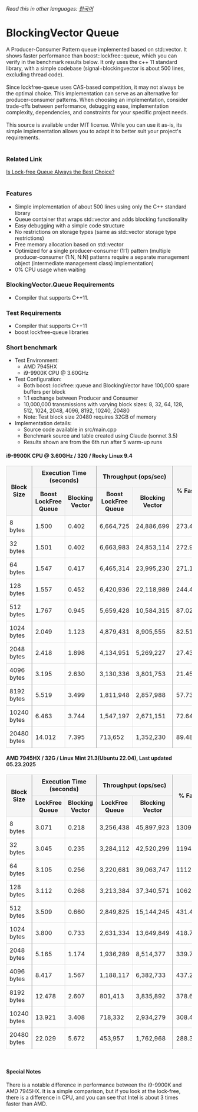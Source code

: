 *Read this in other languages: [한국어](README.ko.md)*

# BlockingVector Queue
A Producer-Consumer Pattern queue implemented based on std::vector. It shows faster performance than boost::lockfree::queue, which you can verify in the benchmark results below. It only uses the c++ 11 standard library, with a simple codebase (signal+blockingvector is about 500 lines, excluding thread code).
<br><br>
Since lockfree-queue uses CAS-based competition, it may not always be the optimal choice. This implementation can serve as an alternative for producer-consumer patterns. When choosing an implementation, consider trade-offs between performance, debugging ease, implementation complexity, dependencies, and constraints for your specific project needs.
<br><br>
This source is available under MIT license. While you can use it as-is, its simple implementation allows you to adapt it to better suit your project's requirements.
<br><br>

### Related Link
<a href="https://cplusplus.tistory.com/entry/C-Lockfree-Queue%EA%B0%80-%ED%95%AD%EC%83%81-%EC%A2%8B%EC%9D%80-%EC%84%A0%ED%83%9D%EC%9D%BC%EA%B9%8C" target="_blank">Is Lock-free Queue Always the Best Choice?</a>
<br><br>

### Features
- Simple implementation of about 500 lines using only the C++ standard library
- Queue container that wraps std::vector and adds blocking functionality
- Easy debugging with a simple code structure
- No restrictions on storage types (same as std::vector storage type restrictions)
- Free memory allocation based on std::vector
- Optimized for a single producer-consumer (1:1) pattern (multiple producer-consumer (1:N, N:N) patterns require a separate management object (intermediate management class) implementation)
- 0% CPU usage when waiting

### BlockingVector.Queue Requirements
- Compiler that supports C++11.

### Test Requirements
- Compiler that supports C++11
- boost lockfree-queue libraries

### Short benchmark
* Test Environment:
  - AMD 7945HX
  - i9-9900K CPU @ 3.60GHz
* Test Configuration:
  - Both boost::lockfree::queue and BlockingVector have 100,000 spare buffers per block
  - 1:1 exchange between Producer and Consumer
  - 10,000,000 transmissions with varying block sizes: 8, 32, 64, 128, 512, 1024, 2048, 4096, 8192, 10240, 20480
  - Note: Test block size 20480 requires 32GB of memory
* Implementation details:
  - Source code available in src/main.cpp
  - Benchmark source and table created using Claude (sonnet 3.5)
  - Results shown are from the 6th run after 5 warm-up runs

#### i9-9900K CPU @ 3.60GHz / 32G / Rocky Linux 9.4
<table style="width: 100%; border-collapse: collapse;">
    <thead>
        <tr>
            <th rowspan="2" style="border: 1px solid #ddd; border-right: 2px solid #bbb; padding: 8px; background-color: #f5f5f5;">Block Size</th>
            <th colspan="2" style="border: 1px solid #ddd; border-right: 2px solid #bbb; padding: 8px; background-color: #f5f5f5;">Execution Time (seconds)</th>
            <th colspan="2" style="border: 1px solid #ddd; border-right: 2px solid #bbb; padding: 8px; background-color: #f5f5f5;">Throughput (ops/sec)</th>
            <th rowspan="2" style="border: 1px solid #ddd; padding: 8px; background-color: #f5f5f5;">% Faster</th>
        </tr>
        <tr>
            <th style="border: 1px solid #ddd; padding: 8px; background-color: #f5f5f5;">Boost<br>LockFree Queue</th>
            <th style="border: 1px solid #ddd; border-right: 2px solid #bbb; padding: 8px; background-color: #f5f5f5;">Blocking Vector</th>
            <th style="border: 1px solid #ddd; padding: 8px; background-color: #f5f5f5;">Boost<br>LockFree Queue</th>
            <th style="border: 1px solid #ddd; border-right: 2px solid #bbb; padding: 8px; background-color: #f5f5f5;">Blocking Vector</th>
        </tr>
    </thead>
    <tbody>
        <tr>
            <td style="border: 1px solid #ddd; border-right: 2px solid #bbb; padding: 8px;">8 bytes</td>
            <td style="border: 1px solid #ddd; padding: 8px;">1.500</td>
            <td style="border: 1px solid #ddd; border-right: 2px solid #bbb; padding: 8px;">0.402</td>
            <td style="border: 1px solid #ddd; padding: 8px;">6,664,725</td>
            <td style="border: 1px solid #ddd; border-right: 2px solid #bbb; padding: 8px;">24,886,699</td>
            <td style="border: 1px solid #ddd; padding: 8px;">273.41%</td>
        </tr>
        <tr>
            <td style="border: 1px solid #ddd; border-right: 2px solid #bbb; padding: 8px;">32 bytes</td>
            <td style="border: 1px solid #ddd; padding: 8px;">1.501</td>
            <td style="border: 1px solid #ddd; border-right: 2px solid #bbb; padding: 8px;">0.402</td>
            <td style="border: 1px solid #ddd; padding: 8px;">6,663,983</td>
            <td style="border: 1px solid #ddd; border-right: 2px solid #bbb; padding: 8px;">24,853,114</td>
            <td style="border: 1px solid #ddd; padding: 8px;">272.95%</td>
        </tr>
        <tr>
            <td style="border: 1px solid #ddd; border-right: 2px solid #bbb; padding: 8px;">64 bytes</td>
            <td style="border: 1px solid #ddd; padding: 8px;">1.547</td>
            <td style="border: 1px solid #ddd; border-right: 2px solid #bbb; padding: 8px;">0.417</td>
            <td style="border: 1px solid #ddd; padding: 8px;">6,465,314</td>
            <td style="border: 1px solid #ddd; border-right: 2px solid #bbb; padding: 8px;">23,995,230</td>
            <td style="border: 1px solid #ddd; padding: 8px;">271.14%</td>
        </tr>
        <tr>
            <td style="border: 1px solid #ddd; border-right: 2px solid #bbb; padding: 8px;">128 bytes</td>
            <td style="border: 1px solid #ddd; padding: 8px;">1.557</td>
            <td style="border: 1px solid #ddd; border-right: 2px solid #bbb; padding: 8px;">0.452</td>
            <td style="border: 1px solid #ddd; padding: 8px;">6,420,936</td>
            <td style="border: 1px solid #ddd; border-right: 2px solid #bbb; padding: 8px;">22,118,989</td>
            <td style="border: 1px solid #ddd; padding: 8px;">244.48%</td>
        </tr>
        <tr>
            <td style="border: 1px solid #ddd; border-right: 2px solid #bbb; padding: 8px;">512 bytes</td>
            <td style="border: 1px solid #ddd; padding: 8px;">1.767</td>
            <td style="border: 1px solid #ddd; border-right: 2px solid #bbb; padding: 8px;">0.945</td>
            <td style="border: 1px solid #ddd; padding: 8px;">5,659,428</td>
            <td style="border: 1px solid #ddd; border-right: 2px solid #bbb; padding: 8px;">10,584,315</td>
            <td style="border: 1px solid #ddd; padding: 8px;">87.02%</td>
        </tr>
        <tr>
            <td style="border: 1px solid #ddd; border-right: 2px solid #bbb; padding: 8px;">1024 bytes</td>
            <td style="border: 1px solid #ddd; padding: 8px;">2.049</td>
            <td style="border: 1px solid #ddd; border-right: 2px solid #bbb; padding: 8px;">1.123</td>
            <td style="border: 1px solid #ddd; padding: 8px;">4,879,431</td>
            <td style="border: 1px solid #ddd; border-right: 2px solid #bbb; padding: 8px;">8,905,555</td>
            <td style="border: 1px solid #ddd; padding: 8px;">82.51%</td>
        </tr>
        <tr>
            <td style="border: 1px solid #ddd; border-right: 2px solid #bbb; padding: 8px;">2048 bytes</td>
            <td style="border: 1px solid #ddd; padding: 8px;">2.418</td>
            <td style="border: 1px solid #ddd; border-right: 2px solid #bbb; padding: 8px;">1.898</td>
            <td style="border: 1px solid #ddd; padding: 8px;">4,134,951</td>
            <td style="border: 1px solid #ddd; border-right: 2px solid #bbb; padding: 8px;">5,269,227</td>
            <td style="border: 1px solid #ddd; padding: 8px;">27.43%</td>
        </tr>
        <tr>
            <td style="border: 1px solid #ddd; border-right: 2px solid #bbb; padding: 8px;">4096 bytes</td>
            <td style="border: 1px solid #ddd; padding: 8px;">3.195</td>
            <td style="border: 1px solid #ddd; border-right: 2px solid #bbb; padding: 8px;">2.630</td>
            <td style="border: 1px solid #ddd; padding: 8px;">3,130,336</td>
            <td style="border: 1px solid #ddd; border-right: 2px solid #bbb; padding: 8px;">3,801,753</td>
            <td style="border: 1px solid #ddd; padding: 8px;">21.45%</td>
        </tr>
        <tr>
            <td style="border: 1px solid #ddd; border-right: 2px solid #bbb; padding: 8px;">8192 bytes</td>
            <td style="border: 1px solid #ddd; padding: 8px;">5.519</td>
            <td style="border: 1px solid #ddd; border-right: 2px solid #bbb; padding: 8px;">3.499</td>
            <td style="border: 1px solid #ddd; padding: 8px;">1,811,948</td>
            <td style="border: 1px solid #ddd; border-right: 2px solid #bbb; padding: 8px;">2,857,988</td>
            <td style="border: 1px solid #ddd; padding: 8px;">57.73%</td>
        </tr>
        <tr>
            <td style="border: 1px solid #ddd; border-right: 2px solid #bbb; padding: 8px;">10240 bytes</td>
            <td style="border: 1px solid #ddd; padding: 8px;">6.463</td>
            <td style="border: 1px solid #ddd; border-right: 2px solid #bbb; padding: 8px;">3.744</td>
            <td style="border: 1px solid #ddd; padding: 8px;">1,547,197</td>
            <td style="border: 1px solid #ddd; border-right: 2px solid #bbb; padding: 8px;">2,671,151</td>
            <td style="border: 1px solid #ddd; padding: 8px;">72.64%</td>
        </tr>
        <tr>
            <td style="border: 1px solid #ddd; border-right: 2px solid #bbb; padding: 8px;">20480 bytes</td>
            <td style="border: 1px solid #ddd; padding: 8px;">14.012</td>
            <td style="border: 1px solid #ddd; border-right: 2px solid #bbb; padding: 8px;">7.395</td>
            <td style="border: 1px solid #ddd; padding: 8px;">713,652</td>
            <td style="border: 1px solid #ddd; border-right: 2px solid #bbb; padding: 8px;">1,352,230</td>
            <td style="border: 1px solid #ddd; padding: 8px;">89.48%</td>
        </tr>
    </tbody>
</table>

#### AMD 7945HX / 32G / Linux Mint 21.3(Ubuntu 22.04), Last updated 05.23.2025
<table style="width: 100%; border-collapse: collapse;">
    <thead>
        <tr>
            <th rowspan="2" style="border: 1px solid #ddd; border-right: 2px solid #bbb; padding: 8px; background-color: #f5f5f5;">Block Size</th>
            <th colspan="2" style="border: 1px solid #ddd; border-right: 2px solid #bbb; padding: 8px; background-color: #f5f5f5;">Execution Time (seconds)</th>
            <th colspan="2" style="border: 1px solid #ddd; border-right: 2px solid #bbb; padding: 8px; background-color: #f5f5f5;">Throughput (ops/sec)</th>
            <th rowspan="2" style="border: 1px solid #ddd; padding: 8px; background-color: #f5f5f5;">% Faster</th>
        </tr>
        <tr>
            <th style="border: 1px solid #ddd; padding: 8px; background-color: #f5f5f5;">LockFree Queue</th>
            <th style="border: 1px solid #ddd; border-right: 2px solid #bbb; padding: 8px; background-color: #f5f5f5;">Blocking Vector</th>
            <th style="border: 1px solid #ddd; padding: 8px; background-color: #f5f5f5;">LockFree Queue</th>
            <th style="border: 1px solid #ddd; border-right: 2px solid #bbb; padding: 8px; background-color: #f5f5f5;">Blocking Vector</th>
        </tr>
    </thead>
    <tbody>
        <tr>
            <td style="border: 1px solid #ddd; border-right: 2px solid #bbb; padding: 8px;">8 bytes</td>
            <td style="border: 1px solid #ddd; padding: 8px;">3.071</td>
            <td style="border: 1px solid #ddd; border-right: 2px solid #bbb; padding: 8px;">0.218</td>
            <td style="border: 1px solid #ddd; padding: 8px;">3,256,438</td>
            <td style="border: 1px solid #ddd; border-right: 2px solid #bbb; padding: 8px;">45,897,923</td>
            <td style="border: 1px solid #ddd; padding: 8px;">1309.45%</td>
        </tr>
        <tr>
            <td style="border: 1px solid #ddd; border-right: 2px solid #bbb; padding: 8px;">32 bytes</td>
            <td style="border: 1px solid #ddd; padding: 8px;">3.045</td>
            <td style="border: 1px solid #ddd; border-right: 2px solid #bbb; padding: 8px;">0.235</td>
            <td style="border: 1px solid #ddd; padding: 8px;">3,284,112</td>
            <td style="border: 1px solid #ddd; border-right: 2px solid #bbb; padding: 8px;">42,520,299</td>
            <td style="border: 1px solid #ddd; padding: 8px;">1194.73%</td>
        </tr>
        <tr>
            <td style="border: 1px solid #ddd; border-right: 2px solid #bbb; padding: 8px;">64 bytes</td>
            <td style="border: 1px solid #ddd; padding: 8px;">3.105</td>
            <td style="border: 1px solid #ddd; border-right: 2px solid #bbb; padding: 8px;">0.256</td>
            <td style="border: 1px solid #ddd; padding: 8px;">3,220,681</td>
            <td style="border: 1px solid #ddd; border-right: 2px solid #bbb; padding: 8px;">39,063,747</td>
            <td style="border: 1px solid #ddd; padding: 8px;">1112.90%</td>
        </tr>
        <tr>
            <td style="border: 1px solid #ddd; border-right: 2px solid #bbb; padding: 8px;">128 bytes</td>
            <td style="border: 1px solid #ddd; padding: 8px;">3.112</td>
            <td style="border: 1px solid #ddd; border-right: 2px solid #bbb; padding: 8px;">0.268</td>
            <td style="border: 1px solid #ddd; padding: 8px;">3,213,384</td>
            <td style="border: 1px solid #ddd; border-right: 2px solid #bbb; padding: 8px;">37,340,571</td>
            <td style="border: 1px solid #ddd; padding: 8px;">1062.03%</td>
        </tr>
        <tr>
            <td style="border: 1px solid #ddd; border-right: 2px solid #bbb; padding: 8px;">512 bytes</td>
            <td style="border: 1px solid #ddd; padding: 8px;">3.509</td>
            <td style="border: 1px solid #ddd; border-right: 2px solid #bbb; padding: 8px;">0.660</td>
            <td style="border: 1px solid #ddd; padding: 8px;">2,849,825</td>
            <td style="border: 1px solid #ddd; border-right: 2px solid #bbb; padding: 8px;">15,144,245</td>
            <td style="border: 1px solid #ddd; padding: 8px;">431.41%</td>
        </tr>
        <tr>
            <td style="border: 1px solid #ddd; border-right: 2px solid #bbb; padding: 8px;">1024 bytes</td>
            <td style="border: 1px solid #ddd; padding: 8px;">3.800</td>
            <td style="border: 1px solid #ddd; border-right: 2px solid #bbb; padding: 8px;">0.733</td>
            <td style="border: 1px solid #ddd; padding: 8px;">2,631,334</td>
            <td style="border: 1px solid #ddd; border-right: 2px solid #bbb; padding: 8px;">13,649,849</td>
            <td style="border: 1px solid #ddd; padding: 8px;">418.74%</td>
        </tr>
        <tr>
            <td style="border: 1px solid #ddd; border-right: 2px solid #bbb; padding: 8px;">2048 bytes</td>
            <td style="border: 1px solid #ddd; padding: 8px;">5.165</td>
            <td style="border: 1px solid #ddd; border-right: 2px solid #bbb; padding: 8px;">1.174</td>
            <td style="border: 1px solid #ddd; padding: 8px;">1,936,289</td>
            <td style="border: 1px solid #ddd; border-right: 2px solid #bbb; padding: 8px;">8,514,377</td>
            <td style="border: 1px solid #ddd; padding: 8px;">339.73%</td>
        </tr>
        <tr>
            <td style="border: 1px solid #ddd; border-right: 2px solid #bbb; padding: 8px;">4096 bytes</td>
            <td style="border: 1px solid #ddd; padding: 8px;">8.417</td>
            <td style="border: 1px solid #ddd; border-right: 2px solid #bbb; padding: 8px;">1.567</td>
            <td style="border: 1px solid #ddd; padding: 8px;">1,188,117</td>
            <td style="border: 1px solid #ddd; border-right: 2px solid #bbb; padding: 8px;">6,382,733</td>
            <td style="border: 1px solid #ddd; padding: 8px;">437.21%</td>
        </tr>
        <tr>
            <td style="border: 1px solid #ddd; border-right: 2px solid #bbb; padding: 8px;">8192 bytes</td>
            <td style="border: 1px solid #ddd; padding: 8px;">12.478</td>
            <td style="border: 1px solid #ddd; border-right: 2px solid #bbb; padding: 8px;">2.607</td>
            <td style="border: 1px solid #ddd; padding: 8px;">801,413</td>
            <td style="border: 1px solid #ddd; border-right: 2px solid #bbb; padding: 8px;">3,835,892</td>
            <td style="border: 1px solid #ddd; padding: 8px;">378.64%</td>
        </tr>
        <tr>
            <td style="border: 1px solid #ddd; border-right: 2px solid #bbb; padding: 8px;">10240 bytes</td>
            <td style="border: 1px solid #ddd; padding: 8px;">13.921</td>
            <td style="border: 1px solid #ddd; border-right: 2px solid #bbb; padding: 8px;">3.408</td>
            <td style="border: 1px solid #ddd; padding: 8px;">718,332</td>
            <td style="border: 1px solid #ddd; border-right: 2px solid #bbb; padding: 8px;">2,934,279</td>
            <td style="border: 1px solid #ddd; padding: 8px;">308.49%</td>
        </tr>
        <tr>
            <td style="border: 1px solid #ddd; border-right: 2px solid #bbb; padding: 8px;">20480 bytes</td>
            <td style="border: 1px solid #ddd; padding: 8px;">22.029</td>
            <td style="border: 1px solid #ddd; border-right: 2px solid #bbb; padding: 8px;">5.672</td>
            <td style="border: 1px solid #ddd; padding: 8px;">453,957</td>
            <td style="border: 1px solid #ddd; border-right: 2px solid #bbb; padding: 8px;">1,762,968</td>
            <td style="border: 1px solid #ddd; padding: 8px;">288.36%</td>
        </tr>
    </tbody>
</table>
<br>

#### Special Notes
There is a notable difference in performance between the i9-9900K and AMD 7945HX. It is a simple comparison, but if you look at the lock-free, there is a difference in CPU, and you can see that Intel is about 3 times faster than AMD.
<br><br>
